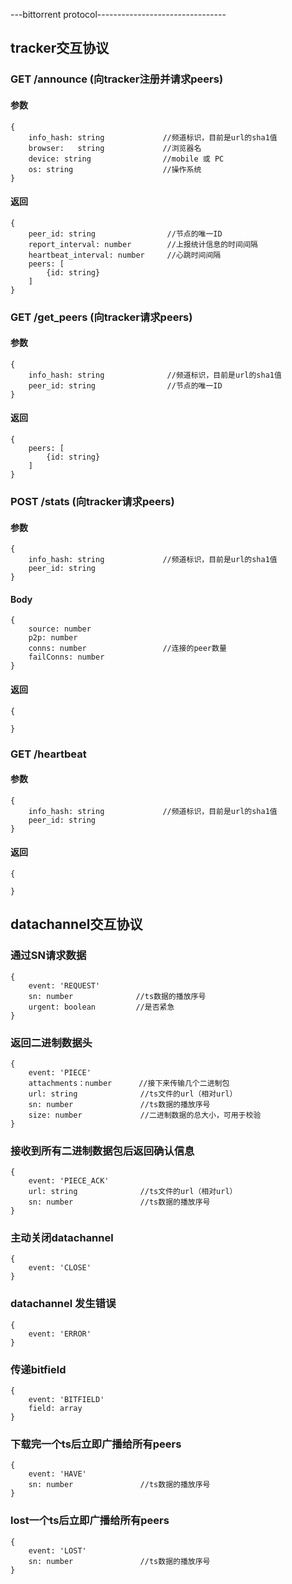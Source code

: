 ---bittorrent protocol--------------------------------

## tracker交互协议

### GET /announce (向tracker注册并请求peers)
#### 参数
```javastript
{  
    info_hash: string             //频道标识，目前是url的sha1值
    browser:   string             //浏览器名
    device: string                //mobile 或 PC
    os: string                    //操作系统                      
}
```
#### 返回
```javastript
{
    peer_id: string                //节点的唯一ID   
    report_interval: number        //上报统计信息的时间间隔 
    heartbeat_interval: number     //心跳时间间隔
    peers: [
        {id: string}                         
    ]
}
```

### GET /get_peers (向tracker请求peers)
#### 参数
```javastript
{  
    info_hash: string              //频道标识，目前是url的sha1值
    peer_id: string                //节点的唯一ID   
}
```
#### 返回
```javastript
{
    peers: [
        {id: string}                         
    ]
}
```

### POST /stats (向tracker请求peers)
#### 参数
```javastript
{  
    info_hash: string             //频道标识，目前是url的sha1值
    peer_id: string
}
```
#### Body
```javastript
{  
    source: number
    p2p: number
    conns: number                 //连接的peer数量
    failConns: number
}
```
#### 返回
```javastript
{
                         
}
```
### GET /heartbeat 
#### 参数
```javastript
{  
    info_hash: string             //频道标识，目前是url的sha1值
    peer_id: string
}
```
#### 返回
```javastript
{
                     
}
```

## datachannel交互协议


### 通过SN请求数据 
```javastript       
{
    event: 'REQUEST'   
    sn: number              //ts数据的播放序号
    urgent: boolean         //是否紧急
}
```


### 返回二进制数据头
```javastript       
{
    event: 'PIECE'   
    attachments：number      //接下来传输几个二进制包
    url: string              //ts文件的url（相对url）
    sn: number               //ts数据的播放序号
    size: number             //二进制数据的总大小，可用于校验
}
```

### 接收到所有二进制数据包后返回确认信息
```javastript       
{
    event: 'PIECE_ACK'   
    url: string              //ts文件的url（相对url）
    sn: number               //ts数据的播放序号
}
```

### 主动关闭datachannel
```javastript    
{
    event: 'CLOSE' 
}
```

### datachannel 发生错误
```javastript       
{
    event: 'ERROR'  
}
```

### 传递bitfield
```javastript       
{
    event: 'BITFIELD'  
    field: array
}
```

### 下载完一个ts后立即广播给所有peers
```javastript       
{
    event: 'HAVE'  
    sn: number               //ts数据的播放序号
}
```

### lost一个ts后立即广播给所有peers
```javastript       
{
    event: 'LOST'  
    sn: number               //ts数据的播放序号
}
```